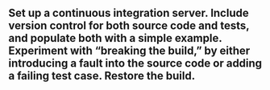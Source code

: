 ## Set up a continuous integration server. Include version control for both source code and tests, and populate both with a simple example. Experiment with “breaking the build,” by either introducing a fault into the source code or adding a failing test case. Restore the build.
